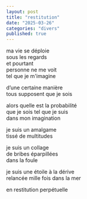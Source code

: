 ```yaml
---
layout: post
title: "restitution"
date: "2025-03-26"
categories: "divers"
published: true
---
```


ma vie se déploie  
sous les regards  
et pourtant  
personne ne me voit  
tel que je m'imagine  

d’une certaine manière  
tous supposent que je sois  

alors quelle est la probabilité  
que je sois tel que je suis  
dans mon imagination  

je suis un amalgame  
tissé de multitudes  

je suis un collage  
de bribes éparpillées  
dans la foule  

je suis une étoile à la dérive  
relancée mille fois dans la mer  

en restitution perpétuelle
